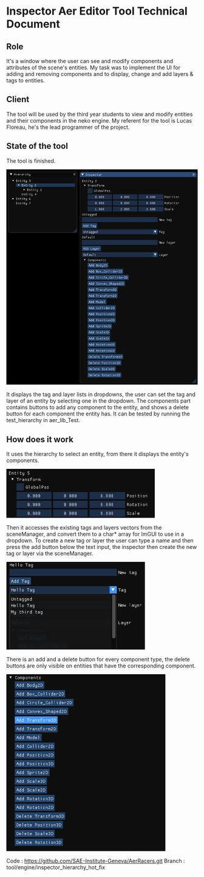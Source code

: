 # Inspector Aer Editor Tool Technical Document

## Role

It's a window where the user can see and modify components and attributes of the scene's entities.
My task was to implement the UI for adding and removing components and to display, change and add layers & tags to entities.

## Client

The tool will be used by the third year students to view and modify entities and their components in the neko engine.
My referent for the tool is Lucas Floreau, he's the lead programmer of the project.

## State of the tool

The tool is finished.

![inspector](/images/Inspector.png)

It displays the tag and layer lists in dropdowns, the user can set the tag and layer of an entity by selecting one in the dropdown.
The components part contains buttons to add any component to the entity, and shows a delete button for each component the entity has.
It can be tested by running the test_hierarchy in aer_lib_Test. 

## How does it work

It uses the hierarchy to select an entity, from there it displays the entity's components.

![transform](/images/transform.png)

Then it accesses the existing tags and layers vectors from the sceneManager, and convert them to a char* array for ImGUI to use in a dropdown.
To create a new tag or layer the user can type a name and then press the add button below the text input, the inspector then create the new tag or layer via the sceneManager.

![tag](/images/tag.png)

There is an add and a delete button for every component type, the delete buttons are only visible on entities that have the corresponding component.

![buttons](/images/buttons.png)


Code : https://github.com/SAE-Institute-Geneva/AerRacers.git 
Branch : tool/engine/inspector_hierarchy_hot_fix
